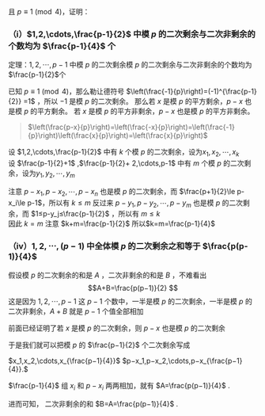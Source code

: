 且 $p\equiv 1\pmod 4$，证明：

### （i）$1,2,\cdots,\frac{p-1}{2}$ 中模 $p$ 的二次剩余与二次非剩余的个数均为 $\frac{p-1}{4}$ 个

定理：$1,2,\cdots,p-1$ 中模 $p$ 的二次剩余模 $p$ 的二次剩余与二次非剩余的个数均为$\frac{p-1}{2}$个  

已知 $p\equiv 1\pmod 4$，那么勒让德符号 $\left(\frac{-1}{p}\right)=(-1)^{\frac{p-1}{2}} =1$  ，所以 $-1$ 是模 $p$ 的二次剩余。
那么若 $x$ 是模 $p$ 的平方剩余，$p-x$ 也是模 $p$ 的平方剩余。
若 $x$ 是模 $p$ 的平方非剩余，$p-x$ 也是模 $p$ 的平方非剩余。
> $\left(\frac{p-x}{p}\right)=\left(\frac{-x}{p}\right)=\left(\frac{-1}{p}\right)\left(\frac{x}{p}\right)=\left(\frac{x}{p}\right)$

设 $1,2,\cdots,\frac{p-1}{2}$ 中有 $k$ 个模 $p$ 的二次剩余，设为$x_1,x_2,\cdots,x_k$  
设 $\frac{p-1}{2}+1$ ,$\frac{p-1}{2}+ 2,\cdots,p-1$ 中有 $m$ 个模 $p$ 的二次剩余，设为$y_1,y_2,\cdots,y_m$  

注意 $p-x_1,p-x_2,\cdots,p-x_n$ 也是模 $p$ 的二次剩余，而 $\frac{p+1}{2}\le p-x_i\le p-1$，所以有 $k\le m$ 
反过来 $p-y_1,p-y_2,\cdots,p-y_m$ 也是模 $p$ 的二次剩余，而 $1≤p-y_j≤\frac{p-1}{2}$ ，所以有 $m \le k$  
因此 $k=m$ 注意 $k+m=\frac{p-1}{2}$ 所以$k=m=\frac{p-1}{4}$ 


### （iv）$1,2,\cdots,(p-1)$ 中全体模 $p$ 的二次剩余之和等于 $\frac{p(p-1)}{4}$ 

假设模 $p$ 的二次剩余的和是 $A$ ，二次非剩余的和是 $B$ ，不难看出
$$A+B=\frac{p(p−1)}{2}
$$
这是因为 $1,2,\cdots,p−1$ 这 $p−1$ 个数中，一半是模 $p$ 的二次剩余，一半是模 $p$ 的二次非剩余，$A+B$ 就是 $p-1$ 个值全部相加

前面已经证明了若 $x$ 是模 $p$ 的二次剩余，则 $p−x$ 也是模 $p$ 的二次剩余

于是我们就可以把模 $p$ 的 $\frac{p−1}{2}$ 个二次剩余写成

$x_1,x_2,\cdots,x_{\frac{p−1}{4}}$
$p−x_1,p−x_2,\cdots,p−x_{\frac{p−1}{4}}.$

$\frac{p-1}{4}$ 组 $x_i$ 和 $p-x_i$ 两两相加，就有 $A=\frac{p(p−1)}{4}$ . 

进而可知， 二次非剩余的和 $B=A=\frac{p(p−1)}{4}$ .